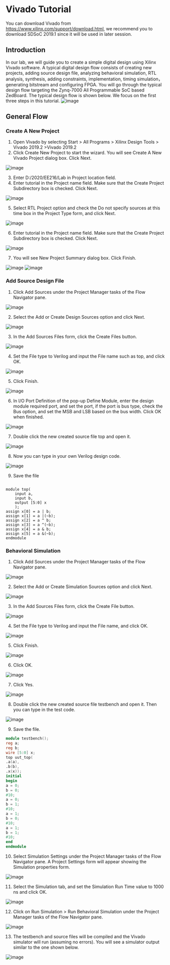 # Vivado Tutorial
You can download Vivado from https://www.xilinx.com/support/download.html, we recommend you to download SDSoC 2019.1 since it will be used in later session.

## Introduction
In our lab, we will guide you to create a simple digital design using Xilinx Vivado software. A typical digital design flow consists of creating new projects, adding source design file, analyzing behavioral simulation, RTL analysis, synthesis, adding constraints, implementation, timing simulation，generating bitstream and configuring FPGA. You will go through the typical design flow targeting the Zynq-7000 All
Programmable SoC based ZedBoard. The typical design flow is shown below. We focus on the first three steps in this tutorial.
![image](T1/0.PNG)

## General Flow
### Create A New Project
1. Open Vivado by selecting Start > All Programs > Xilinx Design Tools > Vivado 2019.2 >Vivado 2019.2
2. Click Create New Project to start the wizard. You will see Create A New Vivado Project dialog box. Click Next.

  ![image](T1/1.PNG)

3. Enter D:/2020/EE216/Lab in Project location field.
4. Enter tutorial in the Project name field. Make sure that the Create Project Subdirectory box is checked. Click Next.

  ![image](T1/2.PNG)

5. Select RTL Project option and check the Do not specify sources at this time box in the Project Type form, and click Next.

  ![image](T1/3.PNG)

6. Enter tutorial in the Project name field. Make sure that the Create Project Subdirectory box is checked. Click Next.

  ![image](T1/4.PNG)

7. You will see New Project Summary dialog box. Click Finish.

  ![image](T1/5.PNG)
  ![image](T1/6.PNG)

### Add Source Design File

1. Click Add Sources under the Project Manager tasks of the Flow Navigator pane.

  ![image](T1/7.PNG)

2. Select the Add or Create Design Sources option and click Next.

  ![image](T1/8.PNG)

3. In the Add Sources Files form, click the Create Files button.

  ![image](T1/9.PNG)

4. Set the File type to Verilog and input the File name such as top, and click OK.
  
  ![image](T1/10.PNG)

5. Click Finish.

  ![image](T1/11.PNG)

6. In I/O Port Definition of the pop-up Define Module, enter the design module required port, and set the port, if the port is bus type, check the Bus option, and set the MSB and LSB based on the bus width. Click OK when finished.

  ![image](T1/12.PNG)

7. Double click the new created source file top and open it.

  ![image](T1/13.PNG)

8. Now you can type in your own Verilog design code.
  
  ![image](T1/14.PNG)

9. Save the file

```

module top(
    input a,
    input b,
    output [5:0] x
    );
assign x[0] = a | b;
assign x[1] = a |(~b);
assign x[2] = a ^ b;
assign x[3] = a ^(~b);
assign x[4] = a & b;
assign x[5] = a &(~b);
endmodule

```

### Behavioral Simulation
1. Click Add Sources under the Project Manager tasks of the Flow Navigator pane.
  
  ![image](T1/16.PNG)

2. Select the Add or Create Simulation Sources option and click Next.
  
  ![image](T1/17.PNG)

3. In the Add Sources Files form, click the Create File button.
  
  ![image](T1/18.PNG)

4. Set the File type to Verilog and input the File name, and click OK.
  
  ![image](T1/19.PNG)

5. Click Finish.
  
  ![image](T1/20.PNG)

6. Click OK.
  
  ![image](T1/21.PNG)

7. Click Yes.
  
  ![image](T1/22.PNG)

8. Double click the new created source file testbench and open it. Then you can type in the test code.
  
  ![image](T1/23.PNG)

9. Save the file.
  
```verilog
module testbench();
reg a;
reg b;
wire [5:0] x;
top uut_top(
.a(a),
.b(b),
.x(x));
initial
begin
a = 0;
b = 0;
#10;
a = 0;
b = 1;
#10;
a = 1;
b = 0;
#10;
a = 1;
b = 1;
#10;
end
endmodule
```

10. Select Simulation Settings under the Project Manager tasks of the Flow Navigator pane. A Project Settings form will appear showing the Simulation properties form.
  
  ![image](T1/24.PNG)

11. Select the Simulation tab, and set the Simulation Run Time value to 1000 ns and click OK.
  
  ![image](T1/25.PNG)

12. Click on Run Simulation > Run Behavioral Simulation under the Project Manager tasks of the Flow Navigator pane.

  ![image](T1/26.PNG)

13. The testbench and source files will be compiled and the Vivado simulator will run (assuming no errors). You will see a simulator output similar to the one shown below.

  ![image](T1/27.PNG)